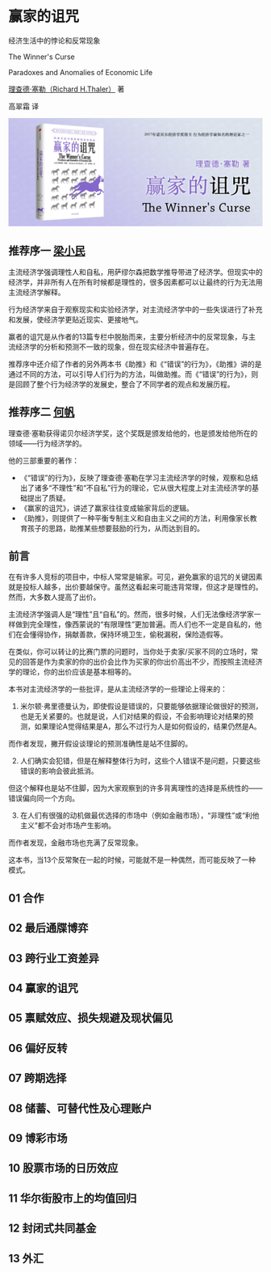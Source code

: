 赢家的诅咒
========================================

经济生活中的悖论和反常现象

The Winner's Curse

Paradoxes and Anomalies of Economic Life

[理查德·塞勒（Richard H.Thaler）](https://zh.wikipedia.org/wiki/%E7%90%86%E6%9F%A5%E5%BE%B7%C2%B7%E5%A1%9E%E5%8B%92) 著

高翠霜 译

![](contents/wx-cover.png)

推荐序一 [梁小民](https://zh.wikipedia.org/zh-hans/%E6%A2%81%E5%B0%8F%E6%B0%91)
----------------------------------------

主流经济学强调理性人和自私，用萨缪尔森把数学推导带进了经济学。但现实中的经济学，并非所有人在所有时候都是理性的，很多因素都可以让最终的行为无法用主流经济学解释。

行为经济学来自于观察现实和实验经济学，对主流经济学中的一些失误进行了补充和发展，使经济学更贴近现实、更接地气。

赢者的诅咒是从作者的13篇专栏中脱胎而来，主要分析经济中的反常现象，与主流经济学的分析和预测不一致的现象，但在现实经济中普遍存在。

推荐序中还介绍了作者的另外两本书《助推》和《“错误”的行为》，《助推》讲的是通过不同的方法，可以引导人们行为的方法，叫做助推。而《“错误”的行为》，则是回顾了整个行为经济学的发展史，整合了不同学者的观点和发展历程。

推荐序二 [何帆](https://baike.baidu.com/item/%E4%BD%95%E5%B8%86/24172)
----------------------------------------

理查德·塞勒获得诺贝尔经济学奖，这个奖既是颁发给他的，也是颁发给他所在的领域——行为经济学的。

他的三部重要的著作：

- 《“错误”的行为》，反映了理查德·塞勒在学习主流经济学的时候，观察和总结出了诸多“不理性”和“不自私”行为的理论，它从很大程度上对主流经济学的基础提出了质疑。
- 《赢家的诅咒》，讲述了赢家往往变成输家背后的逻辑。
- 《助推》，则提供了一种平衡专制主义和自由主义之间的方法，利用像家长教育孩子的思路，助推某些想要鼓励的行为，从而达到目的。

前言
----------------------------------------

在有许多人竞标的项目中，中标人常常是输家。可见，避免赢家的诅咒的关键因素就是投标人越多，出价要越保守。虽然这看起来可能违背常理，但这才是理性的。然而，大多数人提高了出价。

主流经济学强调人是“理性”且“自私”的。然而，很多时候，人们无法像经济学家一样做到完全理性，像西蒙说的“有限理性”更加普遍。而人们也不一定是自私的，他们在会懂得协作，捐献善款，保持环境卫生，偷税漏税，保险造假等。

在类似，你可以转让的比赛门票的问题时，当你处于卖家/买家不同的立场时，常见的回答是作为卖家的你的出价会比作为买家的你出价高出不少，而按照主流经济学的理论，你的出价应该是基本相等的。

本书对主流经济学的一些批评，是从主流经济学的一些理论上得来的：

1. 米尔顿·弗里德曼认为，即使假设是错误的，只要能够依据理论做很好的预测，也是无关紧要的。也就是说，人们对结果的假设，不会影响理论对结果的预测，如果理论A觉得结果是A，那么不过行为人是如何假设的，结果仍然是A。

而作者发现，撇开假设谈理论的预测准确性是站不住脚的。

2. 人们确实会犯错，但是在解释整体行为时，这些个人错误不是问题，只要这些错误的影响会彼此抵消。

但这个解释也是站不住脚，因为大家观察到的许多背离理性的选择是系统性的——错误偏向同一个方向。

3. 在人们有很强的动机做最优选择的市场中（例如金融市场），“非理性”或“利他主义”都不会对市场产生影响。

而作者发现，金融市场也充满了反常现象。

这本书，当13个反常聚在一起的时候，可能就不是一种偶然，而可能反映了一种模式。

01 合作
----------------------------------------

02 最后通牒博弈
----------------------------------------

03 跨行业工资差异
----------------------------------------

04 赢家的诅咒
----------------------------------------

05 禀赋效应、损失规避及现状偏见
----------------------------------------

06 偏好反转
----------------------------------------

07 跨期选择
----------------------------------------

08 储蓄、可替代性及心理账户
----------------------------------------

09 博彩市场
----------------------------------------

10 股票市场的日历效应
----------------------------------------

11 华尔街股市上的均值回归
----------------------------------------

12 封闭式共同基金
----------------------------------------

13 外汇
----------------------------------------
